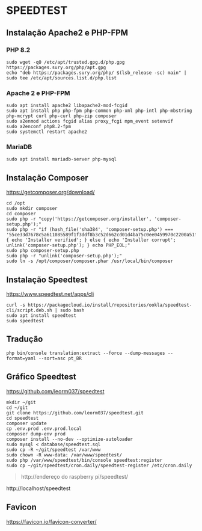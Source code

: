 # SPEEDTEST

## Instalação Apache2 e PHP-FPM

### PHP 8.2

```
sudo wget -qO /etc/apt/trusted.gpg.d/php.gpg https://packages.sury.org/php/apt.gpg
echo "deb https://packages.sury.org/php/ $(lsb_release -sc) main" | sudo tee /etc/apt/sources.list.d/php.list
```

### Apache 2 e PHP-FPM

```
sudo apt install apache2 libapache2-mod-fcgid
sudo apt install php php-fpm php-common php-xml php-intl php-mbstring php-mcrypt curl php-curl php-zip composer
sudo a2enmod actions fcgid alias proxy_fcgi mpm_event setenvif
sudo a2enconf php8.2-fpm
sudo systemctl restart apache2

```

### MariaDB

```
sudo apt install mariadb-server php-mysql
```

## Instalação Composer

https://getcomposer.org/download/

```
cd /opt
sudo mkdir composer
cd composer
sudo php -r "copy('https://getcomposer.org/installer', 'composer-setup.php');"
sudo php -r "if (hash_file('sha384', 'composer-setup.php') === '55ce33d7678c5a611085589f1f3ddf8b3c52d662cd01d4ba75c0ee0459970c2200a51f492d557530c71c15d8dba01eae') { echo 'Installer verified'; } else { echo 'Installer corrupt'; unlink('composer-setup.php'); } echo PHP_EOL;"
sudo php composer-setup.php
sudo php -r "unlink('composer-setup.php');"
sudo ln -s /opt/composer/composer.phar /usr/local/bin/composer
```

## Instalação Speedtest

https://www.speedtest.net/apps/cli

```
curl -s https://packagecloud.io/install/repositories/ookla/speedtest-cli/script.deb.sh | sudo bash
sudo apt install speedtest
sudo speedtest
```

## Tradução
```
php bin/console translation:extract --force --dump-messages --format=yaml --sort=asc pt_BR
```

## Gráfico Speedtest

https://github.com/leorm037/speedtest

```
mkdir ~/git
cd ~/git
git clone https://github.com/leorm037/speedtest.git
cd speedtest
composer update
cp .env.prod .env.prod.local
composer dump-env prod
composer install --no-dev --optimize-autoloader
sudo mysql < database/speedtest.sql
sudo cp -R ~/git/speedtest /var/www
sudo chown -R www-data: /var/www/speedtest/
sudo php /var/www/speedtest/bin/console speedtest:register
sudo cp ~/git/speedtest/cron.daily/speedtest-register /etc/cron.daily
```

> http://endereço do raspberry pi/speedtest/

http://localhost/speedtest

## Favicon

https://favicon.io/favicon-converter/

